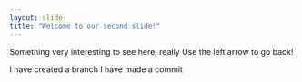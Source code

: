 ```yaml
---
layout: slide
title: "Welcome to our second slide!"
---
```

Something very interesting to see here, really
Use the left arrow to go back!

I have created a branch
I have made a commit
